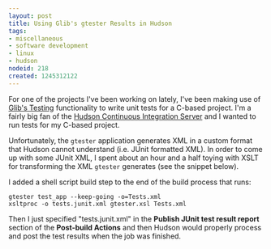 ```yaml
--- 
layout: post
title: Using Glib's gtester Results in Hudson
tags: 
- miscellaneous
- software development
- linux
- hudson
nodeid: 218
created: 1245312122
---
```

For one of the projects I've been working on lately, I've been making use of [Glib's Testing](http://library.gnome.org/devel/glib/unstable/glib-Testing.html) functionality to write unit tests for a C-based project. I'm a fairly big fan of the [Hudson Continuous Integration Server](http://hudson-ci.org) and I wanted to run tests for my C-based project. 

Unfortunately, the `gtester` application generates XML in a custom format that Hudson cannot understand (i.e. JUnit formatted XML). In order to come up with some JUnit XML, I spent about an hour and a half toying with XSLT for transforming the XML `gtester` generates (see the snippet below).

I added a shell script build step to the end of the build process that runs:

    gtester test_app --keep-going -o=Tests.xml
    xsltproc -o tests.junit.xml gtester.xsl Tests.xml

Then I just specified "tests.junit.xml" in the **Publish JUnit test result report** section of the **Post-build Actions** and then Hudson would properly process and post the test results when the job was finished.

<script src="http://gist.github.com/131727.js"></script>
